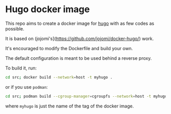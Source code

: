 # Hugo docker image

This repo aims to create a docker image for [hugo](https://gohugo.io) with as few codes as possible.

It is based on (jojomi's](https://github.com/jojomi/docker-hugo/) work.

It's encouraged to modify the Dockerfile and build your own.

The default configuration is meant to be used behind a reverse proxy.

To build it, run:

```sh
cd src; docker build --network=host -t myhugo .
```

or if you use `podman`:

```sh
cd src; podman build --cgroup-manager=cgroupfs --network=host -t myhugo .
```

where `myhugo` is just the name of the tag of the docker image.

